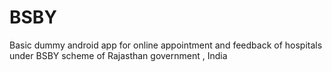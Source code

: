 # BSBY
Basic dummy android app for online appointment and feedback of hospitals under BSBY scheme of Rajasthan government , India 
